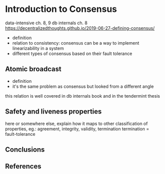 # Introduction to Consensus

data-intensive ch. 8, 9
db internals ch. 8
https://decentralizedthoughts.github.io/2019-06-27-defining-consensus/

- definition
- relation to consistency: consensus can be a way to implement linearizability in a system
- different types of consensus based on their fault tolerance

## Atomic broadcast
- definition
- it's the same problem as consensus but looked from a different angle

this relation is well covered in db internals book and in the tendermint thesis

## Safety and liveness properties
here or somewhere else, explain how it maps to other classification of properties, eg.: agreement, integrity, validity, termination
termination = fault-tolerance

## Conclusions
## References
